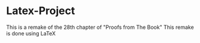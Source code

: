 # Latex-Project

This is a remake of the 28th chapter of "Proofs from The Book"
This remake is done using LaTeX
